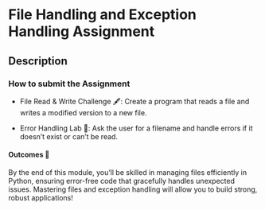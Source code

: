 # File Handling and Exception Handling Assignment

## Description

### **How to submit the Assignment**

- File Read & Write Challenge 🖋️: Create a program that reads a file and writes a modified version to a new file.

- Error Handling Lab 🧪: Ask the user for a filename and handle errors if it doesn’t exist or can’t be read.

#### **Outcomes 🎉**

By the end of this module, you’ll be skilled in managing files efficiently in Python, ensuring error-free code that gracefully handles unexpected issues. Mastering files and exception handling will allow you to build strong, robust applications!
